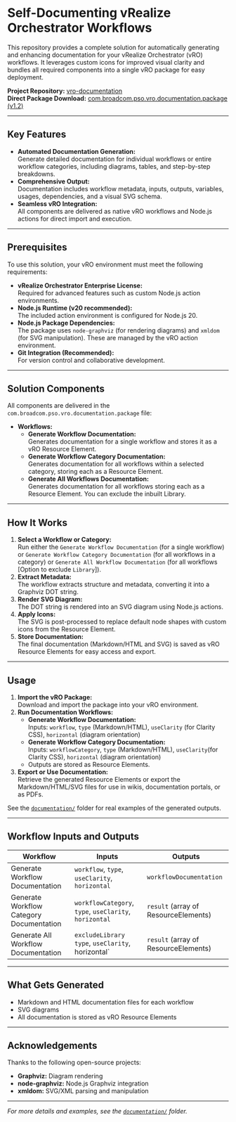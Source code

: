 # Self-Documenting vRealize Orchestrator Workflows

This repository provides a complete solution for automatically generating and enhancing documentation for your vRealize Orchestrator (vRO) workflows. It leverages custom icons for improved visual clarity and bundles all required components into a single vRO package for easy deployment.

**Project Repository:** [vro-documentation](https://github.com/RoinGrindwald/vro-documentation)  
**Direct Package Download:** [com.broadcom.pso.vro.documentation.package (v1.2)](https://github.com/RoinGrindwald/vro-documentation/releases/download/v1.2/com.broadcom.pso.vro.documentation.package)

---

## Key Features

- **Automated Documentation Generation:**  
  Generate detailed documentation for individual workflows or entire workflow categories, including diagrams, tables, and step-by-step breakdowns.
- **Comprehensive Output:**  
  Documentation includes workflow metadata, inputs, outputs, variables, usages, dependencies, and a visual SVG schema.
- **Seamless vRO Integration:**  
  All components are delivered as native vRO workflows and Node.js actions for direct import and execution.

---

## Prerequisites

To use this solution, your vRO environment must meet the following requirements:

- **vRealize Orchestrator Enterprise License:**  
  Required for advanced features such as custom Node.js action environments.
- **Node.js Runtime (v20 recommended):**  
  The included action environment is configured for Node.js 20.
- **Node.js Package Dependencies:**  
  The package uses `node-graphviz` (for rendering diagrams) and `xmldom` (for SVG manipulation). These are managed by the vRO action environment.
- **Git Integration (Recommended):**  
  For version control and collaborative development.

---

## Solution Components

All components are delivered in the `com.broadcom.pso.vro.documentation.package` file:

- **Workflows:**
  - **Generate Workflow Documentation:**  
    Generates documentation for a single workflow and stores it as a vRO Resource Element.
  - **Generate Workflow Category Documentation:**  
    Generates documentation for all workflows within a selected category, storing each as a Resource Element.
  - **Generate All Workflows Documentation:**  
    Generates documentation for all workflows storing each as a Resource Element. You can exclude the inbuilt Library.

---

## How It Works

1. **Select a Workflow or Category:**  
   Run either the `Generate Workflow Documentation` (for a single workflow) or `Generate Workflow Category Documentation` (for all workflows in a category) or `Generate All Workflow Documentation` (for all workflows [Option to exclude `Library`]).
2. **Extract Metadata:**  
   The workflow extracts structure and metadata, converting it into a Graphviz DOT string.
3. **Render SVG Diagram:**  
   The DOT string is rendered into an SVG diagram using Node.js actions.
4. **Apply Icons:**  
   The SVG is post-processed to replace default node shapes with custom icons from the Resource Element.
5. **Store Documentation:**  
   The final documentation (Markdown/HTML and SVG) is saved as vRO Resource Elements for easy access and export.

---

## Usage

1. **Import the vRO Package:**  
   Download and import the package into your vRO environment.
2. **Run Documentation Workflows:**  
   - **Generate Workflow Documentation:**  
     Inputs: `workflow`, `type` (Markdown/HTML), `useClarity` (for Clarity CSS), `horizontal` (diagram orientation)
   - **Generate Workflow Category Documentation:**  
     Inputs: `workflowCategory`, `type` (Markdown/HTML), `useClarity`(for Clarity CSS), `horizontal` (diagram orientation)
   - Outputs are stored as Resource Elements.
3. **Export or Use Documentation:**  
   Retrieve the generated Resource Elements or export the Markdown/HTML/SVG files for use in wikis, documentation portals, or as PDFs.

See the [`documentation/`](documentation/) folder for real examples of the generated outputs.

---

## Workflow Inputs and Outputs

| Workflow                         | Inputs                                         | Outputs                          |
|-----------------------------------|------------------------------------------------|-----------------------------------|
| Generate Workflow Documentation   | `workflow`, `type`, `useClarity`, `horizontal` | `workflowDocumentation`           |
| Generate Workflow Category Documentation | `workflowCategory`, `type`, `useClarity`, `horizontal` | `result` (array of ResourceElements) |
| Generate All Workflow Documentation | `excludeLibrary` `type`, `useClarity`, horizontal` | `result` (array of ResourceElements)

---

## What Gets Generated

- Markdown and HTML documentation files for each workflow
- SVG diagrams
- All documentation is stored as vRO Resource Elements

---

## Acknowledgements

Thanks to the following open-source projects:

- **Graphviz:** Diagram rendering
- **node-graphviz:** Node.js Graphviz integration
- **xmldom:** SVG/XML parsing and manipulation

---

*For more details and examples, see the [`documentation/`](documentation/) folder.*